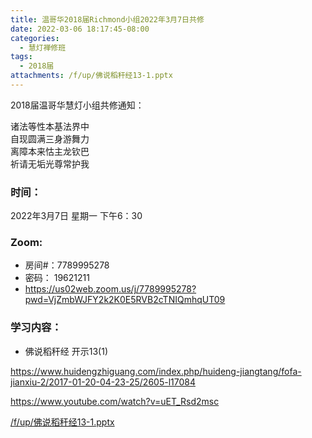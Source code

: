 ```yaml
---
title: 温哥华2018届Richmond小组2022年3月7日共修
date: 2022-03-06 18:17:45-08:00
categories:
  - 慧灯禅修班
tags:
  - 2018届
attachments: /f/up/佛说稻秆经13-1.pptx
---
```

2018届温哥华慧灯小组共修通知：

诸法等性本基法界中\
自现圆满三身游舞力\
离障本来怙主龙钦巴\
祈请无垢光尊常护我  

### 时间：

2022年3月7日 星期一 下午6：30

### Zoom:

* 房间#：7789995278 
* 密码： 19621211
* <https://us02web.zoom.us/j/7789995278?pwd=VjZmbWJFY2k2K0E5RVB2cTNIQmhqUT09>

### 学习内容：

* 佛说稻秆经 开示13(1)

<https://www.huidengzhiguang.com/index.php/huideng-jiangtang/fofa-jianxiu-2/2017-01-20-04-23-25/2605-l17084>

<https://www.youtube.com/watch?v=uET_Rsd2msc>

[/f/up/佛说稻秆经13-1.pptx](http://huidengchanxiu.net/hdv/f/up/佛说稻秆经13-1.pptx)